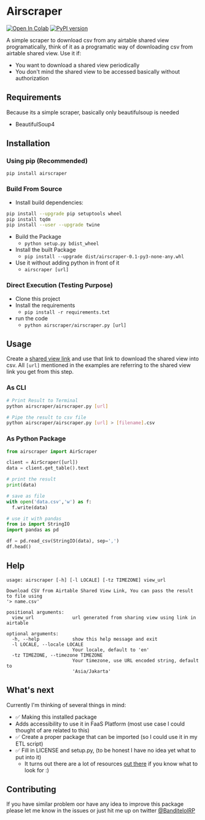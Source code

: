 # Airscraper
[![Open In Colab](https://colab.research.google.com/assets/colab-badge.svg)](https://colab.research.google.com/github/banditelol/airscraper/blob/master/notebook/Airtable%20Scraping%20CSV.ipynb)
[![PyPI version](https://badge.fury.io/py/airscraper.svg)](https://badge.fury.io/py/airscraper)

A simple scraper to download csv from any airtable shared view programatically, think of it as a programatic way of downloading csv from airtable shared view.
Use it if:
- You want to download a shared view periodically
- You don't mind the shared view to be accessed basically without authorization

## Requirements
Because its a simple scraper, basically only beautifulsoup is needed
- BeautifulSoup4

## Installation

### Using pip (Recommended)

`pip install airscraper`

### Build From Source
- Install build dependencies:
``` Bash
pip install --upgrade pip setuptools wheel
pip install tqdm
pip install --user --upgrade twine
```
- Build the Package
  - `python setup.py bdist_wheel`
- Install the built Package
  - `pip install --upgrade dist/airscraper-0.1-py3-none-any.whl `
- Use it without adding python in front of it
  - `airscraper [url]`

### Direct Execution (Testing Purpose)
- Clone this project
- Install the requirements
  - `pip install -r requirements.txt`
- run the code
  - `python airscraper/airscraper.py [url]`

## Usage

Create a [shared view link](https://support.airtable.com/hc/en-us/articles/205752117-Creating-a-base-share-link-or-a-view-share-link#viewsharelink) and use that link to download the shared view into csv. All `[url]` mentioned in the examples are referring to the shared view link you get from this step.

### As CLI

``` Bash
# Print Result to Terminal
python airscraper/airscraper.py [url]

# Pipe the result to csv file
python airscraper/airscraper.py [url] > [filename].csv

```

### As Python Package

``` Python
from airscraper import AirScraper

client = AirScraper([url])
data = client.get_table().text

# print the result
print(data)

# save as file
with open('data.csv','w') as f:
  f.write(data)

# use it with pandas
from io import StringIO
import pandas as pd

df = pd.read_csv(StringIO(data), sep=',')
df.head()
```

## Help
```
usage: airscraper [-h] [-l LOCALE] [-tz TIMEZONE] view_url

Download CSV from Airtable Shared View Link, You can pass the result to file using
'> name.csv'

positional arguments:
  view_url              url generated from sharing view using link in airtable

optional arguments:
  -h, --help            show this help message and exit
  -l LOCALE, --locale LOCALE
                        Your locale, default to 'en'
  -tz TIMEZONE, --timezone TIMEZONE
                        Your timezone, use URL encoded string, default to
                        'Asia/Jakarta'
```

## What's next
Currently I'm thinking of several things in mind:
- ✅ Making this installed package
- Adds accessibility to use it in FaaS Platform (most use case I could thought of are related to this)
- ✅ Create a proper package that can be imported (so I could use it in my ETL script)
- ✅ Fill in LICENSE and setup.py, (to be honest I have no idea yet what to put into it)
  - It turns out there are a lot of resources [out there](https://dzone.com/articles/executable-package-pip-install) if you know what to look for :)

## Contributing
If you have similar problem oor have any idea to improve this package please let me know in the issues or just hit me up on twitter [@BanditelolRP](https://twitter.com/banditelolRP)
